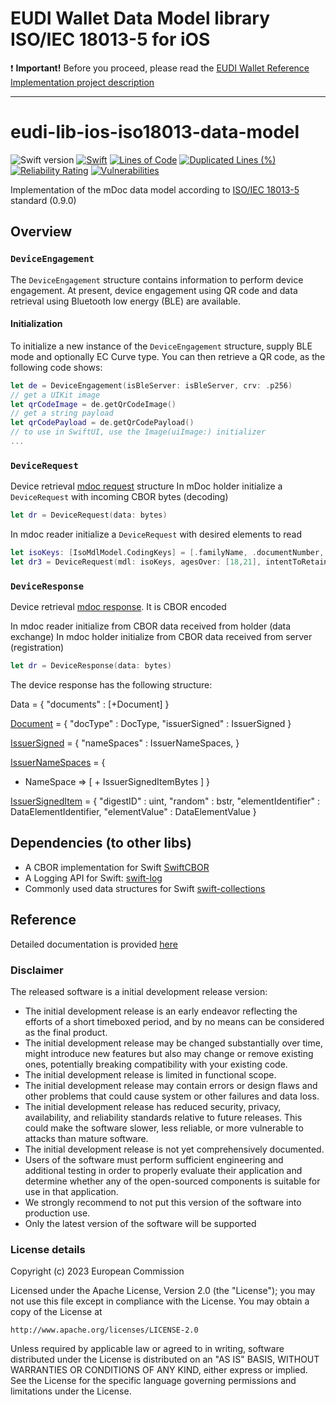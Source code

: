 # EUDI Wallet Data Model library ISO/IEC 18013-5 for iOS

:heavy_exclamation_mark: **Important!** Before you proceed, please read
the [EUDI Wallet Reference Implementation project description](https://github.com/eu-digital-identity-wallet/.github/blob/main/profile/reference-implementation.md)

----

# eudi-lib-ios-iso18013-data-model
![Swift version](https://img.shields.io/badge/Swift-6.0-ff69b4.svg)
[![Swift](https://github.com/eu-digital-identity-wallet/eudi-lib-ios-iso18013-data-model/actions/workflows/swift.yml/badge.svg)](https://github.com/eu-digital-identity-wallet/eudi-lib-ios-iso18013-data-model/actions/workflows/swift.yml)
[![Lines of Code](https://sonarcloud.io/api/project_badges/measure?project=eu-digital-identity-wallet_eudi-lib-ios-iso18013-data-model&metric=ncloc&token=b00a8ef181dca9772a601a2889bf78338ac9e0e9)](https://sonarcloud.io/summary/new_code?id=eu-digital-identity-wallet_eudi-lib-ios-iso18013-data-model)
[![Duplicated Lines (%)](https://sonarcloud.io/api/project_badges/measure?project=eu-digital-identity-wallet_eudi-lib-ios-iso18013-data-model&metric=duplicated_lines_density&token=b00a8ef181dca9772a601a2889bf78338ac9e0e9)](https://sonarcloud.io/summary/new_code?id=eu-digital-identity-wallet_eudi-lib-ios-iso18013-data-model)
[![Reliability Rating](https://sonarcloud.io/api/project_badges/measure?project=eu-digital-identity-wallet_eudi-lib-ios-iso18013-data-model&metric=reliability_rating&token=b00a8ef181dca9772a601a2889bf78338ac9e0e9)](https://sonarcloud.io/summary/new_code?id=eu-digital-identity-wallet_eudi-lib-ios-iso18013-data-model)
[![Vulnerabilities](https://sonarcloud.io/api/project_badges/measure?project=eu-digital-identity-wallet_eudi-lib-ios-iso18013-data-model&metric=vulnerabilities&token=b00a8ef181dca9772a601a2889bf78338ac9e0e9)](https://sonarcloud.io/summary/new_code?id=eu-digital-identity-wallet_eudi-lib-ios-iso18013-data-model)

Implementation of the mDoc data model according to [ISO/IEC 18013-5](https://www.iso.org/standard/69084.html) standard
(0.9.0)

## Overview
### `DeviceEngagement`
The `DeviceEngagement` structure contains information to perform device engagement.
At present, device engagement using QR code and data retrieval using Bluetooth low energy (BLE) are available.

#### Initialization
To initialize a new instance of the `DeviceEngagement` structure, supply BLE mode and optionally EC Curve type.
You can then retrieve a QR code, as the following code shows:
```swift
let de = DeviceEngagement(isBleServer: isBleServer, crv: .p256)
// get a UIKit image
let qrCodeImage = de.getQrCodeImage()
// get a string payload
let qrCodePayload = de.getQrCodePayload()
// to use in SwiftUI, use the Image(uiImage:) initializer
...
```

### `DeviceRequest`

Device retrieval [mdoc request](https://eu-digital-identity-wallet.github.io/eudi-lib-ios-iso18013-data-model/documentation/mdocdatamodel18013/devicerequest) structure
In mDoc holder initialize a ``DeviceRequest`` with incoming CBOR bytes (decoding)
```swift
let dr = DeviceRequest(data: bytes)
```
In mdoc reader initialize a ``DeviceRequest`` with desired elements to read 
```swift
let isoKeys: [IsoMdlModel.CodingKeys] = [.familyName, .documentNumber, .drivingPrivileges, .issueDate, .expiryDate, .portrait]
let dr3 = DeviceRequest(mdl: isoKeys, agesOver: [18,21], intentToRetain: true)
```
### `DeviceResponse`

Device retrieval [mdoc response](https://eu-digital-identity-wallet.github.io/eudi-lib-ios-iso18013-data-model/documentation/mdocdatamodel18013/deviceresponse). It is CBOR encoded

In mdoc reader initialize from CBOR data received from holder (data exchange)
In mdoc holder initialize from CBOR data received from server (registration)

```swift
let dr = DeviceResponse(data: bytes)
```

The device response has the following structure:

Data = {
 "documents" : [+Document] 
}

[Document](Documentation/Reference/structs/Document.md) = {
 "docType" : DocType, 
 "issuerSigned" : IssuerSigned 
}

[IssuerSigned](Documentation/Reference/structs/IssuerSigned.md) = {
 "nameSpaces" : IssuerNameSpaces, 
}

[IssuerNameSpaces](Documentation/Reference/structs/IssuerNameSpaces.md) = { 
 + NameSpace => [ + IssuerSignedItemBytes ]
}

[IssuerSignedItem](Documentation/Reference/structs/IssuerSignedItem.md) = {
 "digestID" : uint, 
 "random" : bstr, 
 "elementIdentifier" : DataElementIdentifier, 
 "elementValue" : DataElementValue 
}

## Dependencies (to other libs)

* A CBOR implementation for Swift [SwiftCBOR](https://github.com/niscy-eudiw/SwiftCBOR)
* A Logging API for Swift: [swift-log](https://github.com/apple/swift-log)
* Commonly used data structures for Swift [swift-collections](https://github.com/apple/swift-collections)

## Reference
Detailed documentation is provided [here](https://eu-digital-identity-wallet.github.io/eudi-lib-ios-iso18013-data-model/documentation/mdocdatamodel18013/) 

### Disclaimer
The released software is a initial development release version: 
-  The initial development release is an early endeavor reflecting the efforts of a short timeboxed period, and by no means can be considered as the final product.  
-  The initial development release may be changed substantially over time, might introduce new features but also may change or remove existing ones, potentially breaking compatibility with your existing code.
-  The initial development release is limited in functional scope.
-  The initial development release may contain errors or design flaws and other problems that could cause system or other failures and data loss.
-  The initial development release has reduced security, privacy, availability, and reliability standards relative to future releases. This could make the software slower, less reliable, or more vulnerable to attacks than mature software.
-  The initial development release is not yet comprehensively documented. 
-  Users of the software must perform sufficient engineering and additional testing in order to properly evaluate their application and determine whether any of the open-sourced components is suitable for use in that application.
-  We strongly recommend to not put this version of the software into production use.
-  Only the latest version of the software will be supported

### License details

Copyright (c) 2023 European Commission

Licensed under the Apache License, Version 2.0 (the "License");
you may not use this file except in compliance with the License.
You may obtain a copy of the License at

    http://www.apache.org/licenses/LICENSE-2.0

Unless required by applicable law or agreed to in writing, software
distributed under the License is distributed on an "AS IS" BASIS,
WITHOUT WARRANTIES OR CONDITIONS OF ANY KIND, either express or implied.
See the License for the specific language governing permissions and
limitations under the License.
